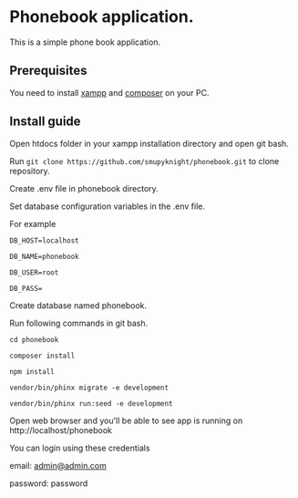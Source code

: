 # Phonebook application.

This is a simple phone book application.

## Prerequisites

You need to install [xampp](https://www.apachefriends.org/download.html) and [composer](https://getcomposer.org/download) on your PC.

## Install guide

Open htdocs folder in your xampp installation directory and open git bash.

Run `git clone https://github.com/smupyknight/phonebook.git` to clone repository.

Create .env file in phonebook directory.

Set database configuration variables in the .env file.

For example

```
DB_HOST=localhost

DB_NAME=phonebook

DB_USER=root

DB_PASS=
```

Create database named phonebook.

Run following commands in git bash.

```
cd phonebook

composer install

npm install

vendor/bin/phinx migrate -e development

vendor/bin/phinx run:seed -e development
```

Open web browser and you'll be able to see app is running on http://localhost/phonebook

You can login using these credentials

email: admin@admin.com

password: password